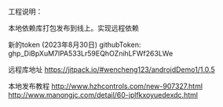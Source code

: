 
工程说明：

 本地依赖库打包发布到线上。实现远程依赖
 
 新的token (2023年8月30日)
 githubToken: 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
 
 
 远程库地址
 https://jitpack.io/#wencheng123/androidDemo1/1.0.5
 
 本地发布教程
 http://www.hzhcontrols.com/new-907327.html
 http://www.manongjc.com/detail/60-jplfkxoyuedexdc.html
